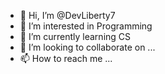 - 👋 Hi, I’m @DevLiberty7
- 👀 I’m interested in Programming
- 🌱 I’m currently learning CS
- 💞️ I’m looking to collaborate on ...
- 📫 How to reach me ...

<!---
DevLiberty7/DevLiberty7 is a ✨ special ✨ repository because its `README.md` (this file) appears on your GitHub profile.
You can click the Preview link to take a look at your changes.
--->
